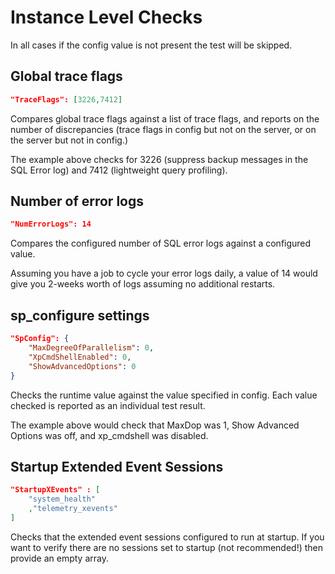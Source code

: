 # Instance Level Checks

In all cases if the config value is not present the test will be skipped.

## Global trace flags
```json
"TraceFlags": [3226,7412]
```

Compares global trace flags against a list of trace flags, and reports on the number of discrepancies (trace flags in config but not on the server, or on the server but not in config.)

The example above checks for 3226 (suppress backup messages in the SQL Error log) and 7412 (lightweight query profiling).

## Number of error logs
```json
"NumErrorLogs": 14
``` 

Compares the configured number of SQL error logs against a configured value.

Assuming you have a job to cycle your error logs daily, a value of 14 would give you 2-weeks worth of logs assuming no additional restarts.

## sp_configure settings
```json
"SpConfig": {
    "MaxDegreeOfParallelism": 0,
    "XpCmdShellEnabled": 0,
    "ShowAdvancedOptions": 0
}
```

Checks the runtime value against the value specified in config.  Each value checked is reported as an individual test result.

The example above would check that MaxDop was 1, Show Advanced Options was off, and xp_cmdshell was disabled.

## Startup Extended Event Sessions
```json
"StartupXEvents" : [
    "system_health"
    ,"telemetry_xevents"
]
```

Checks that the extended event sessions configured to run at startup.  If you want to verify there are no sessions set to startup (not recommended!) then provide an empty array.